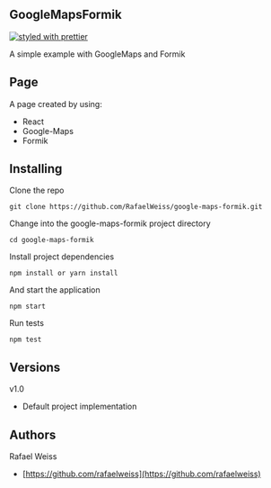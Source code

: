 ## GoogleMapsFormik
[![styled with prettier](https://img.shields.io/badge/styled_with-prettier-ff69b4.svg)](https://github.com/prettier/prettier)

A simple example with GoogleMaps and Formik

## Page

A page created by using: 
- React
- Google-Maps
- Formik

## Installing

Clone the repo

```
git clone https://github.com/RafaelWeiss/google-maps-formik.git
```

Change into the google-maps-formik project directory

```
cd google-maps-formik
```

Install project dependencies

```
npm install or yarn install
```

And start the application

```
npm start
```

Run tests

```
npm test
```

## Versions

v1.0

-   Default project implementation

## Authors

Rafael Weiss

-   [https://github.com/rafaelweiss](https://github.com/rafaelweiss)
